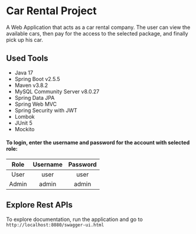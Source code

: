 # Car Rental Project

A Web Application that acts as a car rental company. The user can view the available cars, then pay for the access to the selected package, and finally pick up his car.


## Used Tools

- Java 17
- Spring Boot v2.5.5
- Maven v3.8.2
- MySQL Community Server v8.0.27
- Spring Data JPA
- Spring Web MVC
- Spring Security with JWT
- Lombok
- JUnit 5
- Mockito

#### To login, enter the username and password for the account with selected role:
|   Role  	| Username 	| Password 	|
|:-------:	|:--------:	|:--------:	|
|   User  	|   user   	|   user   	|
|  Admin  	|   admin  	|   admin  	|

## Explore Rest APIs

To explore documentation, run the application and go to `http://localhost:8080/swagger-ui.html`
